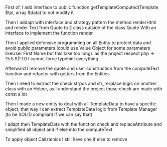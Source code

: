First of, I add interface to public function getTemplateComputed(Template $tpl, array $data) to not modify it

Then I addapt with interface and strategy pattern the method renderHtml and render Text from Quote to 2 class outside of the class Quote
With an interface to implement the function render

Then I applied defensive programming on all Entity to protect data and avoid public parameters (could use Value Object for some parameters likeUser First Name but this take too long).  as the project respect php => ^5.5.9|^7.0 I cannot force typehint everything

Afterward I remove the quote and user construction from the computeText function and refactor with getters from the Entities

Then I need to extract the check strpos and str_rerplace logic on another class with an Helper, as I understand the project those check are made with const a lot

Then I made a new entity to deal with all TemplateData to have a specific object, that way I can extract TemplateData logic from Template Manager (to be SOLID compliant if we can say that) 

I adapt then TemplateData with the function check and replaceAttribute and simplified all object and if else into the computeText

To apply object Calistenics I still have one if else to remove

